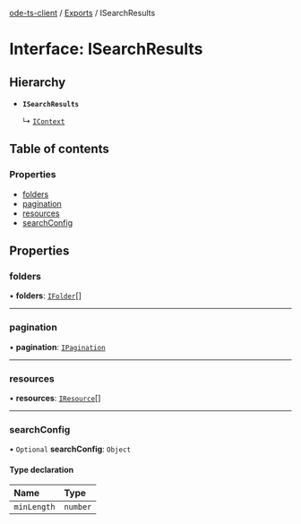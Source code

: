 [ode-ts-client](../README.md) / [Exports](../modules.md) / ISearchResults

# Interface: ISearchResults

## Hierarchy

- **`ISearchResults`**

  ↳ [`IContext`](IContext.md)

## Table of contents

### Properties

- [folders](ISearchResults.md#folders)
- [pagination](ISearchResults.md#pagination)
- [resources](ISearchResults.md#resources)
- [searchConfig](ISearchResults.md#searchconfig)

## Properties

### folders

• **folders**: [`IFolder`](IFolder.md)[]

___

### pagination

• **pagination**: [`IPagination`](IPagination.md)

___

### resources

• **resources**: [`IResource`](IResource.md)[]

___

### searchConfig

• `Optional` **searchConfig**: `Object`

#### Type declaration

| Name | Type |
| :------ | :------ |
| `minLength` | `number` |
